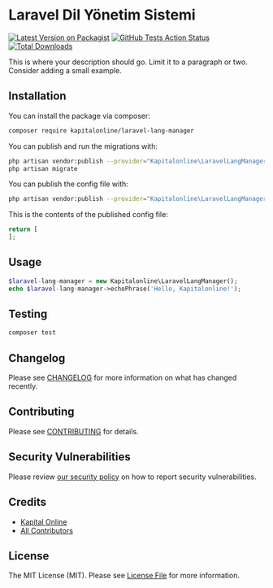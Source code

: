 # Laravel Dil Yönetim Sistemi

[![Latest Version on Packagist](https://img.shields.io/packagist/v/kapitalonline/laravel-lang-manager.svg?style=flat-square)](https://packagist.org/packages/kapitalonline/laravel-lang-manager)
[![GitHub Tests Action Status](https://img.shields.io/github/workflow/status/kapitalonline/laravel-lang-manager/run-tests?label=tests)](https://github.com/kapitalonline/laravel-lang-manager/actions?query=workflow%3ATests+branch%3Amaster)
[![Total Downloads](https://img.shields.io/packagist/dt/kapitalonline/laravel-lang-manager.svg?style=flat-square)](https://packagist.org/packages/kapitalonline/laravel-lang-manager)


This is where your description should go. Limit it to a paragraph or two. Consider adding a small example.

## Installation

You can install the package via composer:

```bash
composer require kapitalonline/laravel-lang-manager
```

You can publish and run the migrations with:

```bash
php artisan vendor:publish --provider="Kapitalonline\LaravelLangManager\LaravelLangManagerServiceProvider" --tag="migrations"
php artisan migrate
```

You can publish the config file with:
```bash
php artisan vendor:publish --provider="Kapitalonline\LaravelLangManager\LaravelLangManagerServiceProvider" --tag="config"
```

This is the contents of the published config file:

```php
return [
];
```

## Usage

```php
$laravel-lang-manager = new Kapitalonline\LaravelLangManager();
echo $laravel-lang-manager->echoPhrase('Hello, Kapitalonline!');
```

## Testing

```bash
composer test
```

## Changelog

Please see [CHANGELOG](CHANGELOG.md) for more information on what has changed recently.

## Contributing

Please see [CONTRIBUTING](.github/CONTRIBUTING.md) for details.

## Security Vulnerabilities

Please review [our security policy](../../security/policy) on how to report security vulnerabilities.

## Credits

- [Kapital Online](https://github.com/KapitalOnline)
- [All Contributors](../../contributors)

## License

The MIT License (MIT). Please see [License File](LICENSE.md) for more information.
